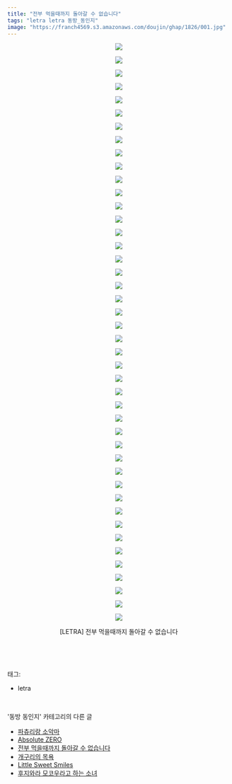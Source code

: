 ```yaml
---
title: "전부 먹을때까지 돌아갈 수 없습니다"
tags: "letra letra 동방_동인지"
image: "https://franch4569.s3.amazonaws.com/doujin/ghap/1826/001.jpg"
---
```

<div class="article">
<p style="text-align: center; clear: none; float: none;"><img src="{{ site.imgserver2 }}/ghap/1826/001.jpg"/></p>
<p style="text-align: center; clear: none; float: none;"><img src="{{ site.imgserver2 }}/ghap/1826/002.jpg"/></p>
<p style="text-align: center; clear: none; float: none;"><img src="{{ site.imgserver2 }}/ghap/1826/003.jpg"/></p>
<p style="text-align: center; clear: none; float: none;"><img src="{{ site.imgserver2 }}/ghap/1826/004.jpg"/></p>
<p style="text-align: center; clear: none; float: none;"><img src="{{ site.imgserver2 }}/ghap/1826/005.jpg"/></p>
<p style="text-align: center; clear: none; float: none;"><img src="{{ site.imgserver2 }}/ghap/1826/006.jpg"/></p>
<p style="text-align: center; clear: none; float: none;"><img src="{{ site.imgserver2 }}/ghap/1826/007.jpg"/></p>
<p style="text-align: center; clear: none; float: none;"><img src="{{ site.imgserver2 }}/ghap/1826/008.jpg"/></p>
<p style="text-align: center; clear: none; float: none;"><img src="{{ site.imgserver2 }}/ghap/1826/009.jpg"/></p>
<p style="text-align: center; clear: none; float: none;"><img src="{{ site.imgserver2 }}/ghap/1826/010.jpg"/></p>
<p style="text-align: center; clear: none; float: none;"><img src="{{ site.imgserver2 }}/ghap/1826/011.jpg"/></p>
<p style="text-align: center; clear: none; float: none;"><img src="{{ site.imgserver2 }}/ghap/1826/012.jpg"/></p>
<p style="text-align: center; clear: none; float: none;"><img src="{{ site.imgserver2 }}/ghap/1826/013.jpg"/></p>
<p style="text-align: center; clear: none; float: none;"><img src="{{ site.imgserver2 }}/ghap/1826/014.jpg"/></p>
<p style="text-align: center; clear: none; float: none;"><img src="{{ site.imgserver2 }}/ghap/1826/015.jpg"/></p>
<p style="text-align: center; clear: none; float: none;"><img src="{{ site.imgserver2 }}/ghap/1826/016.jpg"/></p>
<p style="text-align: center; clear: none; float: none;"><img src="{{ site.imgserver2 }}/ghap/1826/017.jpg"/></p>
<p style="text-align: center; clear: none; float: none;"><img src="{{ site.imgserver2 }}/ghap/1826/018.jpg"/></p>
<p style="text-align: center; clear: none; float: none;"><img src="{{ site.imgserver2 }}/ghap/1826/019.jpg"/></p>
<p style="text-align: center; clear: none; float: none;"><img src="{{ site.imgserver2 }}/ghap/1826/020.jpg"/></p>
<p style="text-align: center; clear: none; float: none;"><img src="{{ site.imgserver2 }}/ghap/1826/021.jpg"/></p>
<p style="text-align: center; clear: none; float: none;"><img src="{{ site.imgserver2 }}/ghap/1826/022.jpg"/></p>
<p style="text-align: center; clear: none; float: none;"><img src="{{ site.imgserver2 }}/ghap/1826/023.jpg"/></p>
<p style="text-align: center; clear: none; float: none;"><img src="{{ site.imgserver2 }}/ghap/1826/024.jpg"/></p>
<p style="text-align: center; clear: none; float: none;"><img src="{{ site.imgserver2 }}/ghap/1826/025.jpg"/></p>
<p style="text-align: center; clear: none; float: none;"><img src="{{ site.imgserver2 }}/ghap/1826/026.jpg"/></p>
<p style="text-align: center; clear: none; float: none;"><img src="{{ site.imgserver2 }}/ghap/1826/027.jpg"/></p>
<p style="text-align: center; clear: none; float: none;"><img src="{{ site.imgserver2 }}/ghap/1826/028.jpg"/></p>
<p style="text-align: center; clear: none; float: none;"><img src="{{ site.imgserver2 }}/ghap/1826/029.jpg"/></p>
<p style="text-align: center; clear: none; float: none;"><img src="{{ site.imgserver2 }}/ghap/1826/030.jpg"/></p>
<p style="text-align: center; clear: none; float: none;"><img src="{{ site.imgserver2 }}/ghap/1826/031.jpg"/></p>
<p style="text-align: center; clear: none; float: none;"><img src="{{ site.imgserver2 }}/ghap/1826/032.jpg"/></p>
<p style="text-align: center; clear: none; float: none;"><img src="{{ site.imgserver2 }}/ghap/1826/033.jpg"/></p>
<p style="text-align: center; clear: none; float: none;"><img src="{{ site.imgserver2 }}/ghap/1826/034.jpg"/></p>
<p style="text-align: center; clear: none; float: none;"><img src="{{ site.imgserver2 }}/ghap/1826/035.jpg"/></p>
<p style="text-align: center; clear: none; float: none;"><img src="{{ site.imgserver2 }}/ghap/1826/036.jpg"/></p>
<p style="text-align: center; clear: none; float: none;"><img src="{{ site.imgserver2 }}/ghap/1826/037.jpg"/></p>
<p style="text-align: center; clear: none; float: none;"><img src="{{ site.imgserver2 }}/ghap/1826/038.jpg"/></p>
<p style="text-align: center; clear: none; float: none;"><img src="{{ site.imgserver2 }}/ghap/1826/039.jpg"/></p>
<p style="text-align: center; clear: none; float: none;"><img src="{{ site.imgserver2 }}/ghap/1826/040.jpg"/></p>
<p style="text-align: center; clear: none; float: none;"><img src="{{ site.imgserver2 }}/ghap/1826/041.jpg"/></p>
<p style="text-align: center; clear: none; float: none;"><img src="{{ site.imgserver2 }}/ghap/1826/042.jpg"/></p>
<p style="text-align: center; clear: none; float: none;"><img src="{{ site.imgserver2 }}/ghap/1826/043.jpg"/></p>
<p style="text-align: center; clear: none; float: none;"><img src="{{ site.imgserver2 }}/ghap/1826/044.jpg"/></p>
<p style="text-align: center; clear: none; float: none;">[LETRA] 전부 먹을때까지 돌아갈 수 없습니다</p>
<p><br/></p>
</div><br/>
<div class="tagTrail">
<p>태그: </p>
<ul>
<li>letra</li>
</ul>
</div><br/>
<div class="another">
<p>'동방 동인지' 카테고리의 다른 글</p>
<ul>
<li><a href="/ghap_1835">파츄리랑 소악마</a></li>
<li><a href="/ghap_1834">Absolute ZERO</a></li>
<li><a href="/ghap_1826">전부 먹을때까지 돌아갈 수 없습니다</a></li>
<li><a href="/ghap_1825">개구리의 목욕</a></li>
<li><a href="/ghap_1824">Little Sweet Smiles</a></li>
<li><a href="/ghap_1823">후지와라 모코우라고 하는 소녀</a></li>
</ul>
</div><br/>
<div class="cb_module cb_fluid">
<div class="cb_wrt cb_profile">
</div><!-- commentList close -->
</div><br/>
